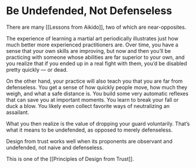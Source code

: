 # Be Undefended, Not Defenseless

There are many [[Lessons from Aikido]], two of which are near-opposites. 

The experience of learning a martial art periodically illustrates just how much better more experienced practitioners are. Over time, you have a sense that your own skills are improving, but now and then you’ll be practicing with someone whose abilities are far superior to your own, and you realize that if you ended up in a real fight with them, you’d be disabled pretty quickly — or dead. 

On the other hand, your practice will also teach you that you are far from defenseless. You get a sense of how quickly people move, how much they weigh, and what a safe distance is. You build some very automatic reflexes that can save you at important moments. You learn to break your fall or duck a blow. You likely even collect favorite ways of neutralizing an assailant. 

What you then realize is the value of dropping your guard voluntarily. That’s what it means to be undefended, as opposed to merely defenseless. 

Design from trust works well when its proponents are observant and undefended, not naive and defenseless. 

This is one of the [[Principles of Design from Trust]]. 
